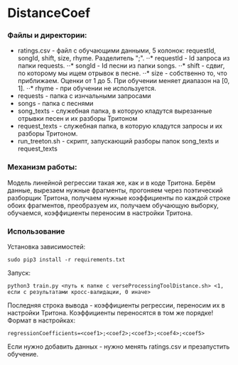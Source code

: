 # DistanceCoef

### Файлы и директории:
* ratings.csv - файл с обучающими данными, 5 колонок: requestId, songId, shift, size, rhyme. Разделитель ";". 
⋅⋅* requestId - Id запроса из папки requests.
⋅⋅* songId - Id песни из папки songs.
⋅⋅* shift - сдвиг, по которому мы ищем отрывок в песне.
⋅⋅* size - собственно то, что приближаем. Оценки от 1 до 5. При обучении меняет диапазон на [0, 1].
⋅⋅* rhyme - при обучении не используется.
* requests - папка с изнчальными запросами
* songs - папка с песнями
* song_texts - служебная папка, в которую кладутся вырезанные отрывки песен и их разборы Тритоном
* request_texts - служебная папка, в которую кладутся запросы и их разборы Тритоном.
* run_treeton.sh - скрипт, запускающий разборы папок song_texts и request_texts

### Механизм работы:
Модель линейной регрессии такая же, как и в коде Тритона. 
Берём данные, вырезаем нужные фрагменты, прогоняем через поэтический разборщик Тритона, 
получаем нужные коэффициенты по каждой строке обоих фрагментов, преобразуем их, получаем обучающую выборку, 
обучаемся, коэффициенты переносим в настройки Тритона.

### Использование
Установка зависимостей:
```
sudo pip3 install -r requirements.txt
```

Запуск: 
```
python3 train.py <путь к папке c verseProcessingToolDistance.sh> <1, если с результатами кросс-валидации, 0 иначе>
```

Последняя строка вывода - коэффициенты регрессии, переносим их в настройки Тритона.
Коэффициенты переносятся в том же порядке!
Формат в настройках:
```
regressionCoefficients=<coef1>;<coef2>;<coef3>;<coef4>;<coef5>
```

Если нужно добавить данных - нужно менять ratings.csv и презапустить обучение.